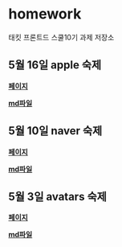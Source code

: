 # homework
태킷 프론트드 스쿨10기 과제 저장소

## 5월 16일 apple 숙제
**[페이지](https://github.com/leeheejaelcode/homework/apple/apple.html)**

**[md파일](https://github.com/leeheejaelcode/homework/blob/main/apple/apple.md)**
## 5월 10일 naver 숙제
**[페이지](https://github.com/leeheejaelcode/homework/blob/main/naver/naver.html)**

**[md파일](https://github.com/leeheejaelcode/homework/blob/main/naver/naver.md)**
## 5월 3일 avatars 숙제
**[페이지](https://github.com/leeheejaelcode/homework/blob/main/avatars/avatars.html)**

**[md파일](https://github.com/leeheejaelcode/homework/blob/main/avatars/avatars.md)**
